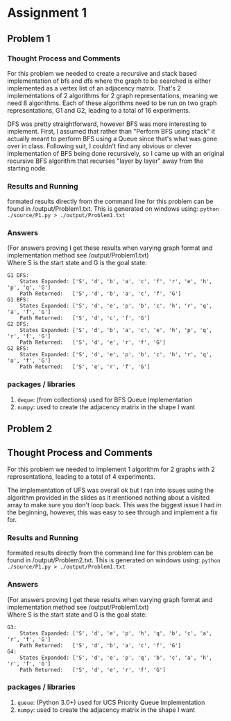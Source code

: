 # Assignment 1
 
## Problem 1
### Thought Process and Comments
For this problem we needed to create a recursive and stack based implementation of bfs and dfs where the graph to be searched is either implemented as a vertex list of an adjacency matrix. That's 2 implementations of 2 algorithms for 2 graph representations, meaning we need 8 algorithms. Each of these algorithms need to be run on two graph representations, G1 and G2, leading to a total of 16 experiments. 
 
DFS was pretty straightforward, however BFS was more interesting to implement. First, I assumed that rather than "Perform BFS using stack" it actually meant to perform BFS using a Queue since that's what was gone over in class. Following suit, I couldn't find any obvious or clever implementation of BFS being done recursively, so I came up with an original recursive BFS algorithm that recurses "layer by layer" away from the starting node. 
 
### Results and Running
formated results directly from the command line for this problem can be found in /output/Problem1.txt. 
This is generated on windows using: `python ./source/P1.py > ./output/Problem1.txt`
 
### Answers
(For answers proving I get these results when varying graph format and implementation method see /output/Problem1.txt)  
Where S is the start state and G is the goal state:
```
G1 DFS:
    States Expanded: ['S', 'd', 'b', 'a', 'c', 'f', 'r', 'e', 'h', 'p', 'q', 'G']
    Path Returned:   ['S', 'd', 'b', 'a', 'c', 'f', 'G']
G1 BFS:
    States Expanded: ['S', 'd', 'e', 'p', 'b', 'c', 'h', 'r', 'q', 'a', 'f', 'G']
    Path Returned:   ['S', 'd', 'c', 'f', 'G']
G2 DFS:
    States Expanded: ['S', 'd', 'b', 'a', 'c', 'e', 'h', 'p', 'q', 'r', 'f', 'G']
    Path Returned:   ['S', 'd', 'e', 'r', 'f', 'G']
G2 BFS:
    States Expanded: ['S', 'd', 'e', 'p', 'b', 'c', 'h', 'r', 'q', 'a', 'f', 'G']
    Path Returned:   ['S', 'e', 'r', 'f', 'G']
```
 
### packages / libraries
1. `deque`: (from collections) used for BFS Queue Implementation
2. `numpy`: used to create the adjacency matrix in the shape I want
 
## Problem 2
## Thought Process and Comments 
For this problem we needed to implement 1 algorithm for 2 graphs with 2 representations, leading to a total of 4 experiments. 
 
The implementation of UFS was overall ok but I ran into issues using the algorithm provided in the slides as it mentioned nothing about a visited array to make sure you don't loop back. This was the biggest issue I had in the beginning, however, this was easy to see through and implement a fix for. 
 
### Results and Running
formated results directly from the command line for this problem can be found in /output/Problem2.txt. 
This is generated on windows using: `python ./source/P1.py > ./output/Problem1.txt`
 
### Answers
(For answers proving I get these results when varying graph format and implementation method see /output/Problem1.txt)  
Where S is the start state and G is the goal state:
```
G3:
    States Expanded: ['S', 'd', 'e', 'p', 'h', 'q', 'b', 'c', 'a', 'r', 'f', 'G']
    Path Returned:   ['S', 'd', 'b', 'a', 'c', 'f', 'G']
G4:
    States Expanded: ['S', 'd', 'e', 'p', 'q', 'b', 'c', 'a', 'h', 'r', 'f', 'G']
    Path Returned:   ['S', 'd', 'e', 'r', 'f', 'G']    
```
 
### packages / libraries
1. `queue`: (Python 3.0+) used for UCS Priority Queue Implementation
2. `numpy`: used to create the adjacency matrix in the shape I want

